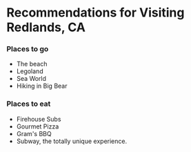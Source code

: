 # Recommendations for Visiting Redlands, CA


### Places to go

- The beach
- Legoland
- Sea World
- Hiking in Big Bear

### Places to eat

- Firehouse Subs
- Gourmet Pizza
- Gram's BBQ
- Subway, the totally unique experience.